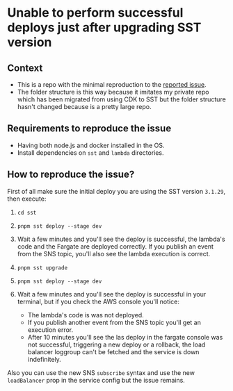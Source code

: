 # Unable to perform successful deploys just after upgrading SST version

## Context

- This is a repo with the minimal reproduction to the [reported issue](https://github.com/sst/sst/issues/4989).
- The folder structure is this way because it imitates my private repo which has been migrated from using CDK to SST but the folder structure hasn't changed because is a pretty large repo.

## Requirements to reproduce the issue

- Having both node.js and docker installed in the OS.
- Install dependencies on `sst` and `lambda` directories.

## How to reproduce the issue?

First of all make sure the initial deploy you are using the SST version `3.1.29`, then execute:

1. `cd sst`
2. `pnpm sst deploy --stage dev`
3. Wait a few minutes and you'll see the deploy is successful, the lambda's code and the Fargate are deployed correctly. If you publish an event from the SNS topic, you'll also see the lambda execution is correct.
4. `pnpm sst upgrade`
5. `pnpm sst deploy --stage dev`
6. Wait a few minutes and you'll see the deploy is successful in your terminal, but if you check the AWS console you'll notice:

   - The lambda's code is was not deployed.
   - If you publish another event from the SNS topic you'll get an execution error.
   - After 10 minutes you'll see the las deploy in the fargate console was not successful, triggering a new deploy or a rollback, the load balancer loggroup can't be fetched and the service is down indefinitely.

Also you can use the new SNS `subscribe` syntax and use the new `loadBalancer` prop in the service config but the issue remains.
